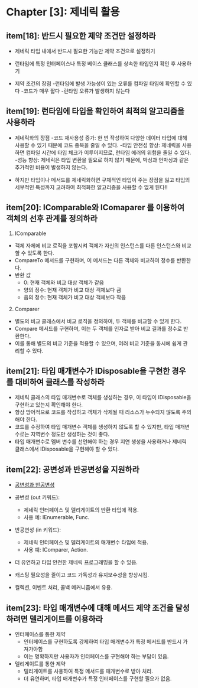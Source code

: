 # Chapter [3]: 제네릭 활용

## item[18]: 반드시 필요한 제약 조건만 설정하라

- 제네릭 타입 내에서 반드시 필요한 기능만 제약 조건으로 설정하기
- 런타임에 특정 인터페이스나 특정 베이스 클래스를 상속한 타입인지 확인 후 사용하기

- 제약 조건의 장점
  -런타임에 발생 가능성이 있는 오류를 컴파일 타임에 확인할 수 있다
  -코드가 매우 짧다
  -런타임 오류가 발생하지 않는다

## item[19]: 런타임에 타입을 확인하여 최적의 알고리즘을 사용하라

- 제네릭화의 장점
  -코드 재사용성 증가: 한 번 작성하여 다양한 데이터 타입에 대해 사용할 수 있기 때문에 코드 중복을 줄일 수 있다.
  -타입 안전성 향상: 제네릭을 사용하면 컴파일 시간에 타입 체크가 이루어지므로, 런타임 에러의 위험을 줄일 수 있다.
  -성능 향상: 제네릭은 타입 변환을 필요로 하지 않기 때문에, 박싱과 언박싱과 같은 추가적인 비용이 발생하지 않는다.

- 하지만 타입이나 메서드를 제네릭화하면 구체적인 타입이 주는 장점을 잃고 타입의 세부적인 특성까지 고려하여 최적화한 알고리즘을 사용할 수 없게 된다!!

## item[20]: IComparable<T>와 IComaparer<T> 를 이용하여 객체의 선후 관계를 정의하라

1. IComparable<T>

- 객체 자체에 비교 로직을 포함시켜 객체가 자신의 인스턴스를 다른 인스턴스와 비교할 수 있도록 한다.
- CompareTo 메서드를 구현하며, 이 메서드는 다른 객체와 비교하여 정수를 반환한다.
- 반환 값
  - 0: 현재 객체와 비교 대상 객체가 같음
  - 양의 정수: 현재 객체가 비교 대상 객체보다 큼
  - 음의 정수: 현재 객체가 비교 대상 객체보다 작음

2. Comparer<T>

- 별도의 비교 클래스에서 비교 로직을 정의하여, 두 객체를 비교할 수 있게 한다.
- Compare 메서드를 구현하며, 이는 두 객체를 인자로 받아 비교 결과를 정수로 반환한다.
- 이를 통해 별도의 비교 기준을 적용할 수 있으며, 여러 비교 기준을 동시에 쉽게 관리할 수 있다.

## item[21]: 타입 매개변수가 IDisposable을 구현한 경우를 대비하여 클래스를 작성하라

- 제네릭 클래스의 타입 매개변수로 객체를 생성하는 경우, 이 타입이 IDisposable을 구현하고 있는지 확인해야 한다.
- 항상 방어적으로 코드를 작성하고 객체가 삭제될 때 리소스가 누수되지 않도록 주의해야 한다.
- 코드를 수정하여 타입 매개변수 객체를 생성하지 않도록 할 수 있지만, 타입 매개변수로는 지역변수 정도만 생성하는 것이 좋다.
- 타입 매개변수로 멤버 변수를 선언해야 하는 경우 지연 생성을 사용하거나 제네릭 클래스에서 IDisposable을 구현해야 할 수 있다.

## item[22]: 공변성과 반공변성을 지원하라

- [공변성과 반공변성](https://edykim.com/ko/post/what-are-covariance-and-contravariance/)
- 공변성 (out 키워드):
  - 제네릭 인터페이스 및 델리게이트의 반환 타입에 적용.
  - 사용 예: IEnumerable<out T>, Func<out TResult>.
- 반공변성 (in 키워드):
  - 제네릭 인터페이스 및 델리게이트의 매개변수 타입에 적용.
  - 사용 예: IComparer<in T>, Action<in T>.

- 더 유연하고 타입 안전한 제네릭 프로그래밍을 할 수 있음.
- 캐스팅 필요성을 줄이고 코드 가독성과 유지보수성을 향상시킴.
- 컬렉션, 이벤트 처리, 콜백 메커니즘에서 유용.

## item[23]: 타입 매개변수에 대해 메서드 제약 조건을 달성하려면 델리게이트를 이용하라

- 인터페이스를 통한 제약
  - 인터페이스를 구현하도록 강제하여 타입 매개변수가 특정 메서드를 반드시 가져가야함
  - 이는 명확하지만 사용자가 인터페이스를 구현해야 하는 부담이 있음.
- 델리게이트를 통한 제약
  - 델리게이트를 사용하여 특정 메서드를 매개변수로 받아 처리.
  - 더 유연하며, 타입 매개변수가 특정 인터페이스를 구현할 필요가 없음.
